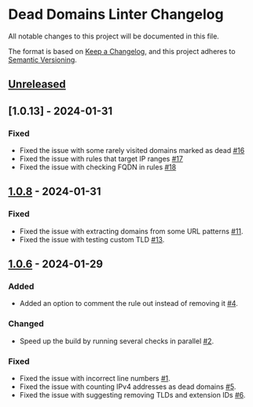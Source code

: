 # Dead Domains Linter Changelog

All notable changes to this project will be documented in this file.

The format is based on [Keep a Changelog][keepachangelog], and this project adheres to [Semantic Versioning][semver].

## [Unreleased][unreleased]

[unreleased]: https://github.com/AdguardTeam/DeadDomainsLinter/compare/v1.0.8...master

## [1.0.13] - 2024-01-31

### Fixed

- Fixed the issue with some rarely visited domains marked as dead [#16][#16]
- Fixed the issue with rules that target IP ranges [#17][#17]
- Fixed the issue with checking FQDN in rules [#18][#18]

[#16]: https://github.com/AdguardTeam/DeadDomainsLinter/issues/16
[#17]: https://github.com/AdguardTeam/DeadDomainsLinter/issues/17
[#18]: https://github.com/AdguardTeam/DeadDomainsLinter/issues/18

## [1.0.8] - 2024-01-31

### Fixed

- Fixed the issue with extracting domains from some URL patterns [#11][#11].
- Fixed the issue with testing custom TLD [#13][#13].

[#11]: https://github.com/AdguardTeam/DeadDomainsLinter/issues/11
[#13]: https://github.com/AdguardTeam/DeadDomainsLinter/issues/13

## [1.0.6] - 2024-01-29

### Added

- Added an option to comment the rule out instead of removing it [#4][#4].

[#4]: https://github.com/AdguardTeam/DeadDomainsLinter/issues/4

### Changed

- Speed up the build by running several checks in parallel [#2][#2].

[#2]: https://github.com/AdguardTeam/DeadDomainsLinter/issues/2

### Fixed

- Fixed the issue with incorrect line numbers [#1][#1].
- Fixed the issue with counting IPv4 addresses as dead domains [#5][#5].
- Fixed the issue with suggesting removing TLDs and extension IDs [#6][#6].

[#1]: https://github.com/AdguardTeam/DeadDomainsLinter/issues/1
[#5]: https://github.com/AdguardTeam/DeadDomainsLinter/issues/5
[#6]: https://github.com/AdguardTeam/DeadDomainsLinter/issues/6

[1.0.8]: https://github.com/AdguardTeam/DeadDomainsLinter/compare/v1.0.6...v1.0.8
[1.0.6]: https://github.com/AdguardTeam/DeadDomainsLinter/compare/v1.0.4...v1.0.6
[keepachangelog]: https://keepachangelog.com/en/1.0.0/
[semver]: https://semver.org/spec/v2.0.0.html
